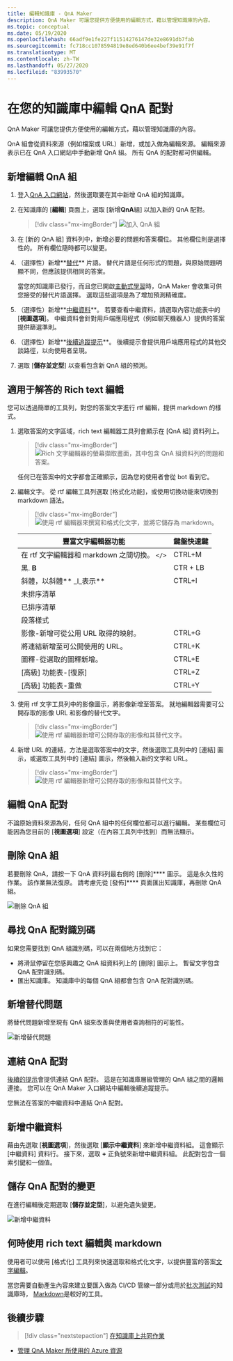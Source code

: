```yaml
---
title: 編輯知識庫 - QnA Maker
description: QnA Maker 可讓您提供方便使用的編輯方式，藉以管理知識庫的內容。
ms.topic: conceptual
ms.date: 05/19/2020
ms.openlocfilehash: 66adf9e1fe227f11514276147de32e8691db7fab
ms.sourcegitcommit: fc718cc1078594819e8ed640b6ee4bef39e91f7f
ms.translationtype: MT
ms.contentlocale: zh-TW
ms.lasthandoff: 05/27/2020
ms.locfileid: "83993570"
---
```

# <a name="edit-qna-pairs-in-your-knowledge-base"></a>在您的知識庫中編輯 QnA 配對

QnA Maker 可讓您提供方便使用的編輯方式，藉以管理知識庫的內容。

QnA 組會從資料來源（例如檔案或 URL）新增，或加入做為編輯來源。 編輯來源表示已在 QnA 入口網站中手動新增 QnA 組。 所有 QnA 的配對都可供編輯。

<a name="add-an-editorial-qna-set"></a>

## <a name="add-an-editorial-qna-pair"></a>新增編輯 QnA 組

1. 登入[QnA 入口網站](https://www.qnamaker.ai/)，然後選取要在其中新增 QnA 組的知識庫。
1. 在知識庫的 [**編輯**] 頁面上，選取 [新增**QnA**組] 以加入新的 QnA 配對。

    > [!div class="mx-imgBorder"]
    > ![加入 QnA 組](../media/qnamaker-how-to-edit-kb/add-qnapair.png)

1. 在 [新的 QnA 組] 資料列中，新增必要的問題和答案欄位。 其他欄位則是選擇性的。 所有欄位隨時都可以變更。

1. （選擇性）新增**[替代](../Quickstarts/add-question-metadata-portal.md#add-additional-alternatively-phrased-questions)** 片語。 替代片語是任何形式的問題，與原始問題明顯不同，但應該提供相同的答案。

    當您的知識庫已發行，而且您已開啟[主動式學習](use-active-learning.md)時，QnA Maker 會收集可供您接受的替代片語選擇。 選取這些選項是為了增加預測精確度。

1. （選擇性）新增**[中繼資料](../Quickstarts/add-question-metadata-portal.md#add-metadata-to-filter-the-answers)**。 若要查看中繼資料，請選取內容功能表中的 [**視圖選項**]。 中繼資料會針對用戶端應用程式（例如聊天機器人）提供的答案提供篩選準則。

1. （選擇性）新增**[後續追蹤提示](multiturn-conversation.md)**。 後續提示會提供用戶端應用程式的其他交談路徑，以向使用者呈現。

1. 選取 [**儲存並定型**] 以查看包含新 QnA 組的預測。

## <a name="rich-text-editing-for-answer"></a>適用于解答的 Rich text 編輯

您可以透過簡單的工具列，對您的答案文字進行 rtf 編輯，提供 markdown 的樣式。

1. 選取答案的文字區域，rich text 編輯器工具列會顯示在 [QnA 組] 資料列上。

    > [!div class="mx-imgBorder"]
    > ![Rich 文字編輯器的螢幕擷取畫面，其中包含 QnA 組資料列的問題和答案。](../media/qnamaker-how-to-edit-kb/rich-text-control-qna-pair-row.png)

    任何已在答案中的文字都會正確顯示，因為您的使用者會從 bot 看到它。

1. 編輯文字。 從 rtf 編輯工具列選取 [格式化功能]，或使用切換功能來切換到 markdown 語法。

    > [!div class="mx-imgBorder"]
    > ![使用 rtf 編輯器來撰寫和格式化文字，並將它儲存為 markdown。](../media/qnamaker-how-to-edit-kb/rich-text-display-image.png)

    |豐富文字編輯器功能|鍵盤快速鍵|
    |--|--|
    |在 rtf 文字編輯器和 markdown 之間切換。 `</>`|CTRL+M|
    |黑. **B**|CTR + LB|
    |斜體，以斜體** _I_表示**|CTRL+I|
    |未排序清單||
    |已排序清單||
    |段落樣式||
    |影像-新增可從公用 URL 取得的映射。|CTRL+G|
    |將連結新增至可公開使用的 URL。|CTRL+K|
    |圖釋-從選取的圖釋新增。|CTRL+E|
    |[高級] 功能表-[復原]|CTRL+Z|
    |[高級] 功能表-重做|CTRL+Y|

1. 使用 rtf 文字工具列中的影像圖示，將影像新增至答案。 就地編輯器需要可公開存取的影像 URL 和影像的替代文字。


    > [!div class="mx-imgBorder"]
    > ![使用 rtf 編輯器新增可公開存取的影像和其替代文字。](../media/qnamaker-how-to-edit-kb/add-image-url-alternate-text.png)

1. 新增 URL 的連結，方法是選取答案中的文字，然後選取工具列中的 [連結] 圖示，或選取工具列中的 [連結] 圖示，然後輸入新的文字和 URL。

    > [!div class="mx-imgBorder"]
    > ![使用 rtf 編輯器新增可公開存取的影像和其替代文字。](../media/qnamaker-how-to-edit-kb/add-link-to-answer-rich-text-editor.png)

## <a name="edit-a-qna-pair"></a>編輯 QnA 配對

不論原始資料來源為何，任何 QnA 組中的任何欄位都可以進行編輯。 某些欄位可能因為您目前的 [**視圖選項**] 設定（在內容工具列中找到）而無法顯示。

## <a name="delete-a-qna-pair"></a>刪除 QnA 組

若要刪除 QnA，請按一下 QnA 資料列最右側的 [刪除]**** 圖示。 這是永久性的作業。 該作業無法復原。 請考慮先從 [發佈]**** 頁面匯出知識庫，再刪除 QnA 組。

![刪除 QnA 組](../media/qnamaker-how-to-edit-kb/delete-qnapair.png)

## <a name="find-the-qna-pair-id"></a>尋找 QnA 配對識別碼

如果您需要找到 QnA 組識別碼，可以在兩個地方找到它：

* 將滑鼠停留在您感興趣之 QnA 組資料列上的 [刪除] 圖示上。 暫留文字包含 QnA 配對識別碼。
* 匯出知識庫。 知識庫中的每個 QnA 組都會包含 QnA 配對識別碼。

## <a name="add-alternate-questions"></a>新增替代問題

將替代問題新增至現有 QnA 組來改善與使用者查詢相符的可能性。

![新增替代問題](../media/qnamaker-how-to-edit-kb/add-alternate-question.png)

## <a name="linking-qna-pairs"></a>連結 QnA 配對

[後續的提示](multiturn-conversation.md)會提供連結 QnA 配對。 這是在知識庫層級管理的 QnA 組之間的邏輯連接。 您可以在 QnA Maker 入口網站中編輯後續追蹤提示。

您無法在答案的中繼資料中連結 QnA 配對。

## <a name="add-metadata"></a>新增中繼資料

藉由先選取 [**視圖選項**]，然後選取 [**顯示中繼資料**] 來新增中繼資料組。 這會顯示 [中繼資料] 資料行。 接下來，選取 **+** 正負號來新增中繼資料組。 此配對包含一個索引鍵和一個值。

## <a name="save-changes-to-the-qna-pairs"></a>儲存 QnA 配對的變更

在進行編輯後定期選取 [**儲存並定型**]，以避免遺失變更。

![新增中繼資料](../media/qnamaker-how-to-edit-kb/add-metadata.png)

## <a name="when-to-use-rich-text-editing-versus-markdown"></a>何時使用 rich text 編輯與 markdown

使用者可以使用 [格式化] 工具列來快速選取和格式化文字，以提供豐富的答案[文字編輯](#add-an-editorial-qna-set)。

當您需要自動產生內容來建立要匯入做為 CI/CD 管線一部分或用於[批次測試](../Quickstarts/batch-testing.md)的知識庫時， [Markdown](../reference-markdown-format.md)是較好的工具。

## <a name="next-steps"></a>後續步驟

> [!div class="nextstepaction"]
> [在知識庫上共同作業](./collaborate-knowledge-base.md)

* [管理 QnA Maker 所使用的 Azure 資源](set-up-qnamaker-service-azure.md)
